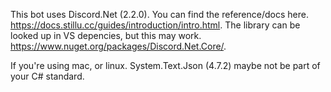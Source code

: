 This bot uses Discord.Net (2.2.0). You can find the reference/docs here. https://docs.stillu.cc/guides/introduction/intro.html. The library can be looked up in VS depencies, but this may work. https://www.nuget.org/packages/Discord.Net.Core/.

If you're using mac, or linux. System.Text.Json (4.7.2) maybe not be part of your C# standard.
